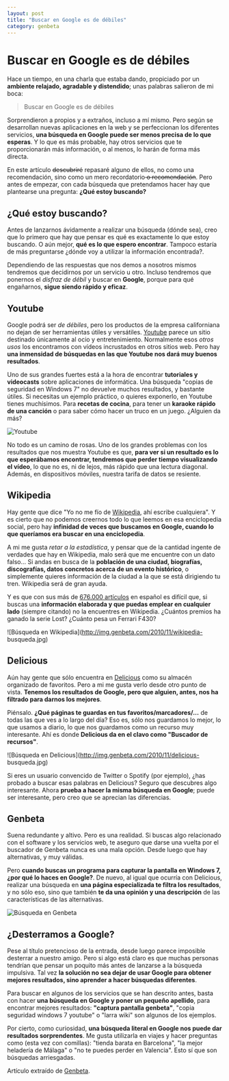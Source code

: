 ```yaml
---
layout: post
title: "Buscar en Google es de débiles"
category: genbeta
---
```


# Buscar en Google es de débiles

Hace un tiempo, en una charla que estaba dando, propiciado por un **ambiente
relajado, agradable y distendido**; unas palabras salieron de mi boca:

> Buscar en Google es de débiles

Sorprendieron a propios y a extraños, incluso a mí mismo. Pero según se
desarrollan nuevas aplicaciones en la web y se perfeccionan los diferentes
servicios, **una búsqueda en Google puede ser menos precisa de lo que
esperas**. Y lo que es más probable, hay otros servicios que te proporcionarán
más información, o al menos, lo harán de forma más directa.

En este artículo <del>descubriré</del> repasaré alguno de ellos, no como una
recomendación, sino como un mero recordatorio<del> o recomendación</del>. Pero
antes de empezar, con cada búsqueda que pretendamos hacer hay que plantearse
una pregunta: **¿Qué estoy buscando?**  
  

## ¿Qué estoy buscando?

  
Antes de lanzarnos ávidamente a realizar una búsqueda (dónde sea), creo que lo
primero que hay que pensar es qué es exactamente lo que estoy buscando. O aún
mejor, **qué es lo que espero encontrar**. Tampoco estaría de más preguntarse
¿dónde voy a utilizar la información encontrada?.

Dependiendo de las respuestas que nos demos a nosotros mismos tendremos que
decidirnos por un servicio u otro. Incluso tendremos que ponernos el _disfraz
de débil_ y buscar en **Google**, porque para qué engañarnos, **sigue siendo
rápido y eficaz**.

## Youtube

  
Google podrá ser _de débiles_, pero los productos de la empresa californiana
no dejan de ser herramientas útiles y versátiles.
[Youtube](http://www.genbeta.com/productos/reproductores-video/youtube) parece
un sitio destinado únicamente al ocio y entretenimiento. Normalmente esos
_otros usos_ los encontramos con vídeos incrustados en otros sitios web. Pero
hay **una inmensidad de búsquedas en las que Youtube nos dará muy buenos
resultados**.

Uno de sus grandes fuertes está a la hora de encontrar **tutoriales y
videocasts** sobre aplicaciones de informática. Una búsqueda "copias de
seguridad en Windows 7" no devuelve muchos resultados, y bastante útiles. Si
necesitas un ejemplo práctico, o quieres exponerlo, en Youtube tienes
muchísimos. Para **recetas de cocina**, para tener un **karaoke rápido de una
canción** o para saber cómo hacer un truco en un juego. ¿Alguien da más?

![Youtube](http://img.genbeta.com/2010/11/youtube-copias-seguridad.jpg)

No todo es un camino de rosas. Uno de los grandes problemas con los resultados
que nos muestra Youtube es que, **para ver si un resultado es lo que
esperábamos encontrar, tendremos que perder tiempo visualizando el vídeo**, lo
que no es, ni de lejos, más rápido que una lectura diagonal. Además, en
dispositivos móviles, nuestra tarifa de datos se resiente.

## Wikipedia

  
Hay gente que dice "Yo no me fío de
[Wikipedia](http://www.genbeta.com/productos/redes-sociales/wikipedia), ahí
escribe cualquiera". Y es cierto que no podemos creernos todo lo que leemos en
esa enciclopedia social, pero hay **infinidad de veces que buscamos en Google,
cuando lo que queríamos era buscar en una enciclopedia**.

A mi me gusta _retar a la estadística_, y pensar que de la cantidad ingente de
verdades que hay en Wikipedia, malo será que me encuentre con un dato falso…
Si andas en busca de la **población de una ciudad, biografías, discografías,
datos concretos acerca de un evento histórico**, o simplemente quieres
información de la ciudad a la que se está dirigiendo tu tren. Wikipedia será
de gran ayuda.

Y es que con sus más de [676.000
artículos](http://es.wikipedia.org/wiki/Especial:Estad%C3%ADsticas) en español
es difícil que, si buscas una **información elaborada y que puedas emplear en
cualquier lado** (siempre citando) no la encuentres en Wikipedia. ¿Cuántos
premios ha ganado la serie Lost? ¿Cuánto pesa un Ferrari F430?

![Búsqueda en Wikipedia](http://img.genbeta.com/2010/11/wikipedia-
busqueda.jpg)

## Delicious

  
Aún hay gente que sólo encuentra en
[Delicious](http://www.genbeta.com/productos/acortadores-de-urls/delicious)
como su almacén organizado de favoritos. Pero a mi me gusta verlo desde otro
punto de vista. **Tenemos los resultados de Google, pero que alguien, antes,
nos ha filtrado para darnos los mejores**.

Piénsalo. **¿Qué páginas te guardas en tus favoritos/marcadores/...** de todas
las que ves a lo largo del día? Eso es, sólo nos guardamos lo mejor, lo que
usamos a diario, lo que nos guardamos como un recurso muy interesante. Ahí es
donde **Delicious da en el clavo como "Buscador de recursos"**.

![Búsqueda en Delicious](http://img.genbeta.com/2010/11/delicious-
busqueda.jpg)

Si eres un usuario convencido de Twitter o Spotify (por ejemplo), ¿has probado
a buscar esas palabras en Delicious? Seguro que descubres algo interesante.
Ahora **prueba a hacer la misma búsqueda en Google**; puede ser interesante,
pero creo que se aprecian las diferencias.

## Genbeta

  
Suena redundante y altivo. Pero es una realidad. Si buscas algo relacionado
con el software y los servicios web, te aseguro que darse una vuelta por el
buscador de Genbeta nunca es una mala opción. Desde luego que hay
alternativas, y muy válidas.

Pero **cuando buscas un programa para capturar la pantalla en Windows 7, ¿por
qué lo haces en Google?**. De nuevo, al igual que ocurría con Delicious,
realizar una búsqueda en **una página especializada te filtra los
resultados**, y no sólo eso, sino que también **te da una opinión y una
descripción** de las características de las alternativas.

![Búsqueda en Genbeta](http://img.genbeta.com/2010/11/busqueda-genbeta.jpg)

## ¿Desterramos a Google?

  
Pese al título pretencioso de la entrada, desde luego parece imposible
desterrar a nuestro amigo. Pero si algo está claro es que muchas personas
tendrían que pensar un poquito más antes de lanzarse a la búsqueda impulsiva.
Tal vez **la solución no sea dejar de usar Google para obtener mejores
resultados, sino aprender a hacer búsquedas diferentes**.

Para buscar en algunos de los servicios que se han descrito antes, basta con
hacer **una búsqueda en Google y poner un pequeño apellido**, para encontrar
mejores resultados: **"captura pantalla genbeta"**, "copia seguridad windows 7
youtube" o "larra wiki" son algunos de los ejemplos.

Por cierto, como curiosidad, **una búsqueda literal en Google nos puede dar
resultados sorprendentes**. Me gusta utilizarla en viajes y hacer preguntas
como (esta vez con comillas): "tienda barata en Barcelona", "la mejor
heladería de Málaga" o "no te puedes perder en Valencia". Esto sí que son
búsquedas arriesgadas.

Artículo extraído de [Genbeta](http://www.genbeta.com).